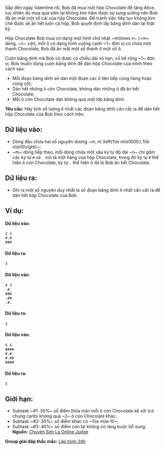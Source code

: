Sắp đến ngày Valentine rồi, Bob đã mua một hộp Chocolate để tặng Alice, tuy nhiên do mua quá sớm lại không kìm hãm được sự sung sướng nên Bob đã ăn mất một số cái của hộp Chocolate. Để tránh việc tiếp tục không kìm chế được sẽ ăn hết luôn cả hộp, Bob quyết định lấy băng dính dán lại thật kỹ.

Hộp Chocolate Bob mua có dạng một hình chữ nhật ~m\times n~ (~m~ dòng, ~n~ cột), mỗi ô có dạng hình vuông cạnh ~1~ đơn vị có chứa một thanh Chocolate, Bob đã ăn mất một số thanh ở một số ô.

Cuộn băng dính mà Bob có được có chiều dài vô hạn, cố bề rộng ~1~ đơn vị. Bob muốn dùng cuộn băng dính để dán hộp Chocolate của mình theo cách sau:
- Mỗi đoạn băng dính sẽ dán một đoạn các ô liên tiếp cùng hàng hoặc cùng cột;
- Dán hết những ô còn Chocolate, không dán những ô đã ăn hết Chocolate;
- Mỗi ô còn Chocolate dán không quá một lớp băng dính.

**Yêu cầu:** Hãy tính số lượng ít nhất các đoạn băng dính cần cắt ra để dán hết hộp Chocolate của Bob theo cách trên.

## Dữ liệu vào:
- Dòng đầu chứa hai số nguyên dương ~m, n\ \left(1\le m\le1000;\ 1\le n\le10\right)~;
- ~m~ dòng tiếp theo, mỗi dòng chứa một xâu ký tự độ dài ~n~ chỉ gồm các ký tự `#` và `.` mô tả một hàng của hộp Chocolate, trong đó ký tự `#` thể hiện ô còn Chocolate, ký tự `.` thể hiện ô đã bị Bob ăn hết Chocolate.

## Dữ liệu ra:
- Ghi ra một số nguyên duy nhất là số đoạn băng dính ít nhất cần cắt ra để dán hết hộp Chocolate của Bob.

## Ví dụ:
#### Dữ liệu vào:
```
2 3
#.#
###
```

#### Dữ liệu ra:
```
3
```

#### Dữ liệu vào:
```
4 3
.#.
###
.##
.#.
```

#### Dữ liệu ra:
```
3
```

#### Dữ liệu vào:
```
4 4
####
#.#.
#.##
####
```

#### Dữ liệu ra:
```
5
```

## Giới hạn:
- Subtask ~\#1: 30\%~ số điểm thỏa mãn mỗi ô còn Chocolate kề với (có chung cạnh) không quá ~2~ ô còn Chocolate khác.
- Subtask ~\#2: 30\%~ số điểm khác có ~1\le m\le 10~;
- Subtask ~\#3: 40\%~ số điểm còn lại không có ràng buộc bổ sung.
**Nguồn:** [Chuyên Sơn La Online Judge](http://csloj.ddns.net/)

**Group giải đáp thắc mắc:** [Lập trình 24h](https://www.facebook.com/groups/1386904321519984)
